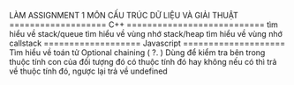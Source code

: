 LÀM ASSIGNMENT 1 MÔN CẤU TRÚC DỮ LIỆU VÀ GIẢI THUẬT
=================== C++ ===========================
tìm hiểu về stack/queue
tìm hiểu về vùng nhớ stack/heap
tìm hiểu về vùng nhớ callstack
=================== Javascript ====================
Tìm hiểu về toán tử Optional chaining ( ?. )
Dùng để kiểm tra bên trong thuộc tính con của đối tượng đó có thuộc tính đó hay không
nếu có thì trả về thuộc tính đó, ngược lại trả về undefined 
